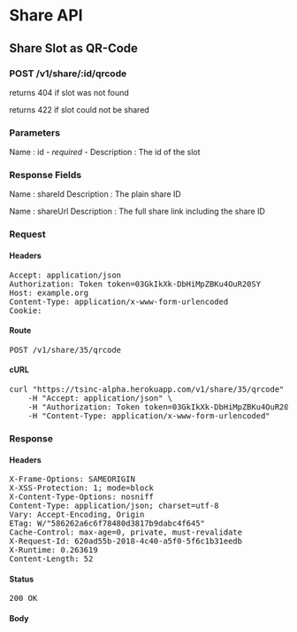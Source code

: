 # Share API

## Share Slot as QR-Code

### POST /v1/share/:id/qrcode

returns 404 if slot was not found

returns 422 if slot could not be shared



### Parameters

Name : id *- required -*
Description : The id of the slot


### Response Fields

Name : shareId
Description : The plain share ID

Name : shareUrl
Description : The full share link including the share ID

### Request

#### Headers

<pre>Accept: application/json
Authorization: Token token=03GkIkXk-DbHiMpZBKu4OuR20SY
Host: example.org
Content-Type: application/x-www-form-urlencoded
Cookie: </pre>

#### Route

<pre>POST /v1/share/35/qrcode</pre>

#### cURL

<pre class="request">curl &quot;https://tsinc-alpha.herokuapp.com/v1/share/35/qrcode&quot; -d &#39;&#39; -X POST \
	-H &quot;Accept: application/json&quot; \
	-H &quot;Authorization: Token token=03GkIkXk-DbHiMpZBKu4OuR20SY&quot; \
	-H &quot;Content-Type: application/x-www-form-urlencoded&quot;</pre>

### Response

#### Headers

<pre>X-Frame-Options: SAMEORIGIN
X-XSS-Protection: 1; mode=block
X-Content-Type-Options: nosniff
Content-Type: application/json; charset=utf-8
Vary: Accept-Encoding, Origin
ETag: W/&quot;586262a6c6f78480d3817b9dabc4f645&quot;
Cache-Control: max-age=0, private, must-revalidate
X-Request-Id: 620ad55b-2018-4c40-a5f0-5f6c1b31eedb
X-Runtime: 0.263619
Content-Length: 52</pre>

#### Status

<pre>200 OK</pre>

#### Body

```javascript

```
